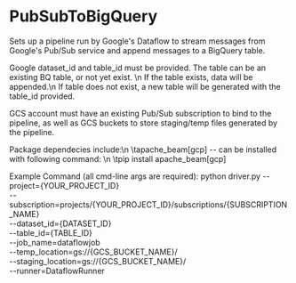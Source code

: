 # PubSubToBigQuery

Sets up a pipeline run by Google's Dataflow to stream messages from Google's Pub/Sub service and append messages
to a BigQuery table.

Google dataset_id and table_id must be provided. The table can be an existing BQ table, or not yet exist. \n
  If the table exists, data will be appended.\n
  If table does not exist, a new table will be generated with the table_id provided.

GCS account must have an existing Pub/Sub subscription to bind to the pipeline, as well as GCS buckets to store staging/temp files
generated by the pipeline.

Package dependecies include:\n
  \tapache_beam[gcp] -- can be installed with following command: \n
  \tpip install apache_beam[gcp]

Example Command (all cmd-line args are required):
python driver.py --project={YOUR_PROJECT_ID} \
--subscription=projects/{YOUR_PROJECT_ID}/subscriptions/{SUBSCRIPTION_NAME} \
--dataset_id={DATASET_ID} \
--table_id={TABLE_ID} \
--job_name=dataflowjob \
--temp_location=gs://{GCS_BUCKET_NAME}/ \
--staging_location=gs://{GCS_BUCKET_NAME}/ \
--runner=DataflowRunner
